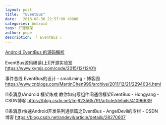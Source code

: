 ```yaml
---
layout: post
title:  "EventBus"
date:   2018-08-30 22:57:00 +0800
categories: Android
tags: 开源框架
author: pepe
description: 『 EventBus 』
---
```


[Android EventBus 的源码解析](https://mp.weixin.qq.com/s/pZAbNe1pE1_JUUv4j9KAow)

EventBus源码研读(上)|开源实验室
https://www.kymjs.com/code/2015/12/12/01/

事件总线 EventBus的设计 - small.ming - 博客园
https://www.cnblogs.com/MartinChen999/archive/2011/12/21/2294034.html

(1条消息)Android 框架炼成 教你如何写组件间通信框架EventBus - Hongyang - CSDN博客
https://blog.csdn.net/lmj623565791/article/details/41096639

(1条消息)快速Android开发系列通信篇之EventBus - AngelDevil的专栏 - CSDN博客
https://blog.csdn.net/andevil/article/details/28270607

